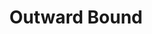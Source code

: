 ---
title: Outward Bound
year: 1941
opening_date: 1941-12-09
closing_date: 1941-12-12
layout: productions
featured_image: 
image_caption:
image_credit:
playbill: 
category: 
Theatre: Theatre Jacksonville
Venue: Little Theatre
cast:
  Ann: Kareen Taylor
  Henry: John Fankhauser
  Mr. Lingley: Paul Kruse
  Mr. Prior: Bob Sabin
  Mrs. Cliveden-Banks: Marie Kilbride
  Mrs. Midget: Charlotte Ecker
  Rev. Frank Thompson: John F. Crocker
  Rev. William Duke: Neal Tyler, Jr.
  Scrubby: Roy Meishner
crew:
  Assistant Stage Manager:
    - Bob Carter
    - Charles Blum, Jr.
  Director: Leighton M. Ballew
  Lighting: Alfred Seitner
  Make-up:
    - Elmo Lehman
    - Forrest Bowen
    - Gretchen Frizzell
    - Mrs. Fred Cobb
  Props:
    - Elsie Behner
    - Margaret Devlin
    - Patricia Hulett
  Publicity: John Pilkington, Jr
  Stage Crew:
    - Ann Johnson
    - Bishop McCauley
    - Charles E. Barnett
    - Eleonor Edwards
    - Elmo Lehman
    - Gretchen Frizzell
    - Mary Garcia
    - Patricia Eatman
    - Patricia Hulett
    - Phil Devlin, Jr.
    - Stokes Perry
  Stage Manager: Alfred Seitner
orchestra:
external_links:
---